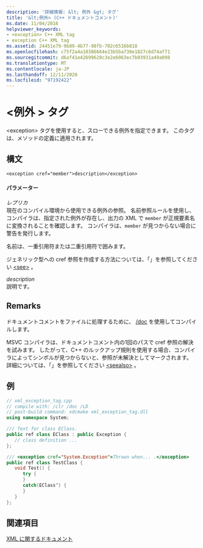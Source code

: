 ```yaml
---
description: '詳細情報: &lt; 例外 &gt; タグ'
title: '&lt;例外> (C++ ドキュメントコメント)'
ms.date: 11/04/2016
helpviewer_keywords:
- <exception> C++ XML tag
- exception C++ XML tag
ms.assetid: 24451e79-9b89-4b77-98fb-702c6516b818
ms.openlocfilehash: c75f2a4a10386664e23b5ba730e1827c6d74af71
ms.sourcegitcommit: d6af41e42699628c3e2e6063ec7b03931a49a098
ms.translationtype: MT
ms.contentlocale: ja-JP
ms.lasthandoff: 12/11/2020
ms.locfileid: "97192422"
---
```

# <a name="ltexceptiongt-tag"></a>&lt;例外 &gt; タグ

\<exception> タグを使用すると、スローできる例外を指定できます。 このタグは、メソッドの定義に適用されます。

## <a name="syntax"></a>構文

```
<exception cref="member">description</exception>
```

#### <a name="parameters"></a>パラメーター

*レプリカ*<br/>
現在のコンパイル環境から使用できる例外の参照。 名前参照ルールを使用し、コンパイラは、指定された例外が存在し、出力の XML で `member` が正規要素名に変換されることを確認します。  コンパイラは、`member` が見つからない場合に警告を発行します。

名前は、一重引用符または二重引用符で囲みます。

ジェネリック型への cref 参照を作成する方法については、「」を参照してください [\<see>](see-visual-cpp.md) 。

*description*<br/>
説明です。

## <a name="remarks"></a>Remarks

ドキュメントコメントをファイルに処理するために、 [/doc](doc-process-documentation-comments-c-cpp.md) を使用してコンパイルします。

MSVC コンパイラは、ドキュメントコメント内の1回のパスで cref 参照の解決を試みます。  したがって、C++ のルックアップ規則を使用する場合、コンパイラによってシンボルが見つからないと、参照が未解決としてマークされます。 詳細については、「」を参照してください [\<seealso>](seealso-visual-cpp.md) 。

## <a name="example"></a>例

```cpp
// xml_exception_tag.cpp
// compile with: /clr /doc /LD
// post-build command: xdcmake xml_exception_tag.dll
using namespace System;

/// Text for class EClass.
public ref class EClass : public Exception {
   // class definition ...
};

/// <exception cref="System.Exception">Thrown when... .</exception>
public ref class TestClass {
   void Test() {
      try {
      }
      catch(EClass^) {
      }
   }
};
```

## <a name="see-also"></a>関連項目

[XML に関するドキュメント](xml-documentation-visual-cpp.md)
